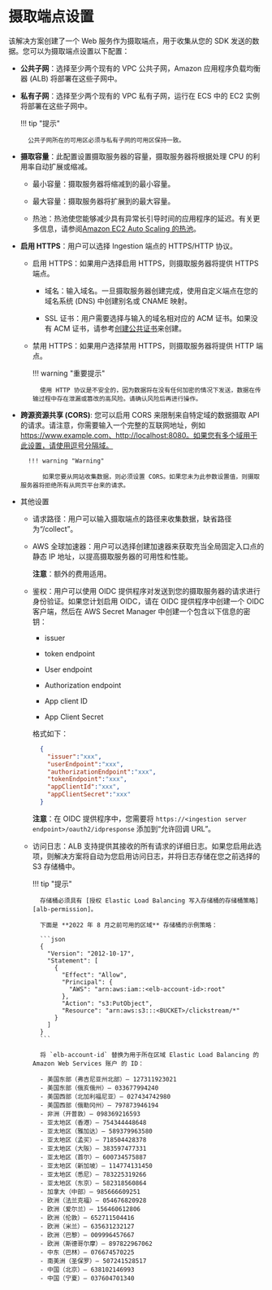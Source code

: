 # 摄取端点设置

该解决方案创建了一个 Web 服务作为摄取端点，用于收集从您的 SDK 发送的数据。您可以为摄取端点设置以下配置：

* **公共子网**：选择至少两个现有的 VPC 公共子网，Amazon 应用程序负载均衡器 (ALB) 将部署在这些子网中。

* **私有子网**：选择至少两个现有的 VPC 私有子网，运行在 ECS 中的 EC2 实例将部署在这些子网中。

    !!! tip "提示"

        公共子网所在的可用区必须与私有子网的可用区保持一致。

* **摄取容量**：此配置设置摄取服务器的容量，摄取服务器将根据处理 CPU 的利用率自动扩展或缩减。

    * 最小容量：摄取服务器将缩减到的最小容量。

    * 最大容量：摄取服务器将扩展到的最大容量。

    * 热池：热池使您能够减少具有异常长引导时间的应用程序的延迟。有关更多信息，请参阅[Amazon EC2 Auto Scaling 的热池](https://docs.aws.amazon.com/autoscaling/ec2/userguide/ec2-auto-scaling-warm-pools.html)。

* **启用 HTTPS**：用户可以选择 Ingestion 端点的 HTTPS/HTTP 协议。

    * 启用 HTTPS：如果用户选择启用 HTTPS，则摄取服务器将提供 HTTPS 端点。

        * 域名：输入域名。一旦摄取服务器创建完成，使用自定义端点在您的域名系统 (DNS) 中创建别名或 CNAME 映射。

        * SSL 证书：用户需要选择与输入的域名相对应的 ACM 证书。如果没有 ACM 证书，请参考[创建公共证书](https://docs.aws.amazon.com/acm/latest/userguide/gs-acm-request-public.html)来创建。

    * 禁用 HTTPS：如果用户选择禁用 HTTPS，则摄取服务器将提供 HTTP 端点。

        !!! warning "重要提示"

            使用 HTTP 协议是不安全的，因为数据将在没有任何加密的情况下发送，数据在传输过程中存在泄漏或篡改的高风险。请确认风险后再进行操作。

* **跨源资源共享 (CORS)**: 您可以启用 CORS 来限制来自特定域的数据摄取 API 的请求。请注意，你需要输入一个完整的互联网地址，例如 https://www.example.com、http://localhost:8080。如果您有多个域用于此设置，请使用逗号分隔域。

        !!! warning "Warning"

            如果您要从网站收集数据，则必须设置 CORS。如果您未为此参数设置值，则摄取服务器将拒绝所有从网页平台来的请求。

* 其他设置

    * 请求路径：用户可以输入摄取端点的路径来收集数据，缺省路径为“/collect”。

    * AWS 全球加速器：用户可以选择创建加速器来获取充当全局固定入口点的静态 IP 地址，以提高摄取服务器的可用性和性能。 

      **注意**：额外的费用适用。

    * 鉴权：用户可以使用 OIDC 提供程序对发送到您的摄取服务器的请求进行身份验证。如果您计划启用 OIDC，请在 OIDC 提供程序中创建一个 OIDC 客户端，然后在 AWS Secret Manager 中创建一个包含以下信息的密钥：

        * issuer

        * token endpoint

        * User endpoint

        * Authorization endpoint

        * App client ID

        * App Client Secret

        格式如下：
        ```json
          {
            "issuer":"xxx",
            "userEndpoint":"xxx",
            "authorizationEndpoint":"xxx",
            "tokenEndpoint":"xxx",
            "appClientId":"xxx",
            "appClientSecret":"xxx"
          }
        ```
      **注意**：在 OIDC 提供程序中，您需要将 `https://<ingestion server endpoint>/oauth2/idpresponse` 添加到“允许回调 URL”。

    * 访问日志：ALB 支持提供其接收的所有请求的详细日志。如果您启用此选项，则解决方案将自动为您启用访问日志，并将日志存储在您之前选择的 S3 存储桶中。

        !!! tip "提示"

            存储桶必须具有 [授权 Elastic Load Balancing 写入存储桶的存储桶策略][alb-permission]。

            下面是 **2022 年 8 月之前可用的区域** 存储桶的示例策略：

            ```json
            {
              "Version": "2012-10-17",
              "Statement": [
                {
                  "Effect": "Allow",
                  "Principal": {
                    "AWS": "arn:aws:iam::<elb-account-id>:root"
                  },
                  "Action": "s3:PutObject",
                  "Resource": "arn:aws:s3:::<BUCKET>/clickstream/*"
                }
              ]
            }
            ```

            将 `elb-account-id` 替换为用于所在区域 Elastic Load Balancing 的 Amazon Web Services 账户 的 ID：

            - 美国东部（弗吉尼亚州北部）– 127311923021
            - 美国东部（俄亥俄州）– 033677994240
            - 美国西部（北加利福尼亚）– 027434742980
            - 美国西部（俄勒冈州）– 797873946194
            - 非洲（开普敦）– 098369216593
            - 亚太地区（香港）– 754344448648
            - 亚太地区（雅加达）– 589379963580
            - 亚太地区（孟买）– 718504428378
            - 亚太地区（大阪）– 383597477331
            - 亚太地区（首尔）– 600734575887
            - 亚太地区（新加坡）– 114774131450
            - 亚太地区（悉尼）– 783225319266
            - 亚太地区（东京）– 582318560864
            - 加拿大（中部）– 985666609251
            - 欧洲（法兰克福）– 054676820928
            - 欧洲（爱尔兰）– 156460612806
            - 欧洲（伦敦）– 652711504416
            - 欧洲（米兰）– 635631232127
            - 欧洲（巴黎）– 009996457667
            - 欧洲（斯德哥尔摩）– 897822967062
            - 中东（巴林）– 076674570225
            - 南美洲（圣保罗）– 507241528517
            - 中国（北京）– 638102146993
            - 中国（宁夏）– 037604701340

<!--
            下面是 **2022 年 8 月或之后可用的区域** 存储桶的示例策略：

            该策略向指定的日志传送服务授予权限。将此策略用于以下区域的可用区和本地区中的负载均衡器：

            - 亚太地区（海得拉巴）
            - 亚太地区（墨尔本）
            - 欧洲（西班牙）
            - 欧洲（苏黎世）
            - 中东（阿联酋）

            ```json
            {
              "Version": "2012-10-17",
              "Statement": [
                {
                  "Effect": "Allow",
                  "Principal": {
                    "Service": "logdelivery.elasticloadbalancing.amazonaws.com"
                  },
                  "Action": "s3:PutObject",
                  "Resource": "arn:aws:s3:::<BUCKET>/clickstream/*"
                }
              ]
            }
            ```
-->

[alb-permission]: https://docs.aws.amazon.com/elasticloadbalancing/latest/application/enable-access-logging.html
